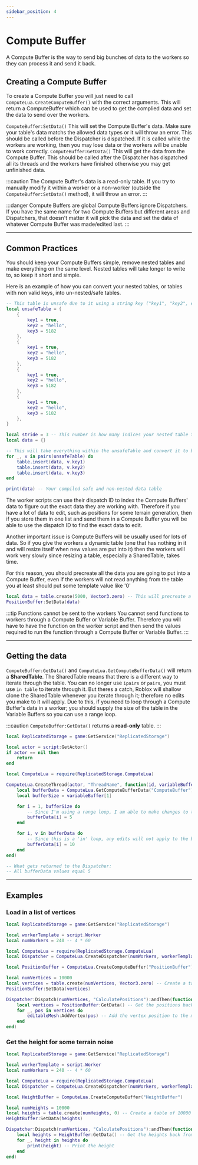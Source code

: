 ```yaml
---
sidebar_position: 4
---
```


# Compute Buffer

A Compute Buffer is the way to send big bunches of data to the workers so they can process it and send it back.

## Creating a Compute Buffer

To create a Compute Buffer you will just need to call `ComputeLua.CreateComputeBuffer()` with the correct arguments. This will return a ComputeBuffer which can be used to get the complied data and set the data to send over the workers.

`ComputeBuffer:SetData()` This will set the Compute Buffer's data. Make sure your table's data matchs the allowed data types or it will throw an error. This should be called before the Dispatcher is dispatched. If it is called while the workers are working, then you may lose data or the workers will be unable to work correctly.
`ComputeBuffer:GetData()` This will get the data from the Compute Buffer. This should be called after the Dispatcher has dispatched all its threads and the workers have finished otherwise you may get unfinished data.

:::caution
The Compute Buffer's data is a read-only table. If you try to manually modify it within a worker or a non-worker (outside the `ComputeBuffer:SetData()` method), it will throw an error.
:::

:::danger Compute Buffers are global
Compute Buffers ignore Dispatchers. If you have the same name for two Compute Buffers but different areas and Dispatchers, that doesn't matter it will pick the data and set the data of whatever Compute Buffer was made/edited last.
:::

---

## Common Practices

You should keep your Compute Buffers simple, remove nested tables and make everything on the same level. Nested tables will take longer to write to, so keep it short and simple.

Here is an example of how you can convert your nested tables, or tables with non valid keys, into un-nested/safe tables.

```lua
-- This table is unsafe due to it using a string key ("key1", "key2", etc). The keys must be a number which is just a regular array
local unsafeTable = {
	{
		key1 = true,
		key2 = "hello",
		key3 = 5182
	},
	{
		key1 = true,
		key2 = "hello",
		key3 = 5182
	},
	{
		key1 = true,
		key2 = "hello",
		key3 = 5182
	},
	{
		key1 = true,
		key2 = "hello",
		key3 = 5182
	},
}

local stride = 3 -- This number is how many indices your nested table takes up. For this example, that is three elements
local data = {}

-- This will take everything within the unsafeTable and convert it to being safe (removing the string keys)
for _, v in pairs(unsafeTable) do
	table.insert(data, v.key1)
	table.insert(data, v.key2)
	table.insert(data, v.key3)
end

print(data) -- Your compiled safe and non-nested data table
```

The worker scripts can use their dispatch ID to index the Compute Buffers' data to figure out the exact data they are working with. Therefore if you have a lot of data to edit, such as positions for some terrain generation, then if you store them in one list and send them in a Compute Buffer you will be able to use the dispatch ID to find the exact data to edit.

Another important issue is Compute Buffers will be usually used for lots of data. So if you give the workers a dynamic table (one that has nothing in it and will resize itself when new values are put into it) then the workers will work very slowly since resizing a table, especially a SharedTable, takes time.

For this reason, you should precreate all the data you are going to put into a Compute Buffer, even if the workers will not read anything from the table you at least should put some template value like '0'

```lua
local data = table.create(5000, Vector3.zero) -- This will precreate a table of 5000 entries with a zero-ed out Vector3 at each one.
PositionBuffer:SetData(data)
```

:::tip Functions cannot be sent to the workers
You cannot send functions to workers through a Compute Buffer or Variable Buffer. Therefore you will have to have the function on the worker script and then send the values required to run the function through a Compute Buffer or Variable Buffer.
:::

---

## Getting the data

`ComputeBuffer:GetData()` and `ComputeLua.GetComputeBufferData()` will return a **SharedTable**. The SharedTable means that there is a different way to iterate through the table. You can no longer use `ipairs` or `pairs`, you must use `in table` to iterate through it. But theres a catch, Roblox will shallow clone the SharedTable whenever you iterate through it; therefore no edits you make to it will apply. Due to this, if you need to loop through a Compute Buffer's data in a worker; you should supply the size of the table in the Variable Buffers so you can use a range loop.

:::caution
`ComputeBuffer:GetData()` returns a **read-only** table.
:::

```lua
local ReplicatedStorage = game:GetService("ReplicatedStorage")

local actor = script:GetActor()
if actor == nil then
	return
end

local ComputeLua = require(ReplicatedStorage.ComputeLua)

ComputeLua.CreateThread(actor, "ThreadName", function(id, variableBuffer)
	local bufferData = ComputeLua.GetComputeBufferData("ComputeBuffer")
	local bufferSize = variableBuffer[1]

	for i = 1, bufferSize do
		-- Since I'm using a range loop, I am able to make changes to the data and have it update the table
		bufferData[i] = 5
	end

	for i, v in bufferData do
		-- Since this is a 'in' loop, any edits will not apply to the bufferData
		bufferData[i] = 10
	end
end)

-- What gets returned to the Dispatcher:
-- All bufferData values equal 5
```

---

## Examples

### Load in a list of vertices

```lua
local ReplicatedStorage = game:GetService("ReplicatedStorage")

local workerTemplate = script.Worker
local numWorkers = 240 -- 4 * 60

local ComputeLua = require(ReplicatedStorage.ComputeLua)
local Dispatcher = ComputeLua.CreateDispatcher(numWorkers, workerTemplate)

local PositionBuffer = ComputeLua.CreateComputeBuffer("PositionBuffer")

local numVertices = 10000
local vertices = table.create(numVertices, Vector3.zero) -- Create a table of 10000 entries all with Vector3.zero
PositionBuffer:SetData(vertices)

Dispatcher:Dispatch(numVertices, "CalculatePositions"):andThen(function()
	local vertices = PositionBuffer:GetData() -- Get the positions back from the workers
	for _, pos in vertices do
		editableMesh:AddVertex(pos) -- Add the vertex position to the mesh
	end
end)
```

### Get the height for some terrain noise

```lua
local ReplicatedStorage = game:GetService("ReplicatedStorage")

local workerTemplate = script.Worker
local numWorkers = 240 -- 4 * 60

local ComputeLua = require(ReplicatedStorage.ComputeLua)
local Dispatcher = ComputeLua.CreateDispatcher(numWorkers, workerTemplate)

local HeightBuffer = ComputeLua.CreateComputeBuffer("HeightBuffer")

local numHeights = 10000
local heights = table.create(numHeights, 0) -- Create a table of 10000 entries all with 0
HeightBuffer:SetData(heights)

Dispatcher:Dispatch(numVertices, "CalculatePositions"):andThen(function()
	local heights = HeightBuffer:GetData() -- Get the heights back from the workers
	for _, height in heights do
		print(height) -- Print the height
	end
end)
```